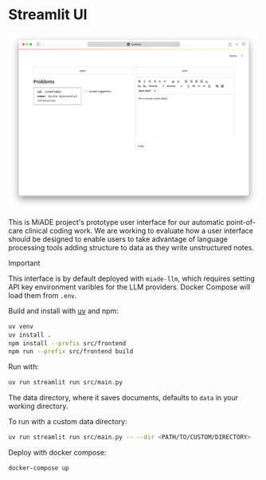 # Streamlit UI

![ui](assets/ui.png)

This is MiADE project's prototype user interface for our automatic point-of-care clinical coding work. We are working to evaluate how a user interface should be designed to enable users to take advantage of language processing tools adding structure to data as they write unstructured notes.

> [!IMPORTANT]
> This interface is by default deployed with `miade-llm`, which requires setting API key environment varibles for the LLM providers. Docker Compose will load them from `.env`.

Build and install with [uv](https://github.com/astral-sh/uv) and npm:
```bash
uv venv
uv install .
npm install --prefix src/frontend
npm run --prefix src/frontend build
```

Run with:
```bash
uv run streamlit run src/main.py
```
The data directory, where it saves documents, defaults to `data` in your working directory.

To run with a custom data directory:
```bash
uv run streamlit run src/main.py -- --dir <PATH/TO/CUSTOM/DIRECTORY>
```

Deploy with docker compose:
```bash
docker-compose up
```
